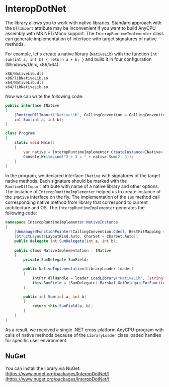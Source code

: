 # InteropDotNet #

The library allows you to work with native libraries. Standard approach with the `DllImport` attribute may be inconvenient if you want to build AnyCPU assembly with MS.NET/Mono support. The `InteropRuntimeImplementer` class can generate implementation of interface with target signatures of native methods.

For example, let's create a native library (`NativeLib`) with the function `int sum(int a, int b) { return a + b; }` and build it in four configuration (Windows/Unix, x86/x64):

	x86/NativeLib.dll
	x86/libNativeLib.so
	x64/NativeLib.dll
	x64/libNativeLib.so

Now we can write the following code:

```csharp
public interface INative
{
    [RuntimeDllImport("NativeLib", CallingConvention = CallingConvention.Cdecl, EntryPoint = "sum")]
    int Sum(int a, int b);
}

class Program
{
    static void Main()
    {
        var native = InteropRuntimeImplementer.CreateInstance<INative>();
        Console.WriteLine("2 + 3 = " + native.Sum(2, 3));
    }
}
```

In the program, we declared interface `INative` with signatures of the target native methods. Each signature should be marked with the `RuntimeDllImport` attribute with name of a native library and other options. The instance of `InteropRuntimeImplementer` helped us to create instance of the `INative` interface on the fly. The implementation of the `sum` method call corresponding native method from library that correspond to current architecture and OS. The `InteropRuntimeImplementer` generates the following code:

```csharp
namespace InteropRuntimeImplementer.NativeInstance
{
    [UnmanagedFunctionPointer(CallingConvention.Cdecl, BestFitMapping = false, CharSet = (CharSet) 0, SetLastError = false, ThrowOnUnmappableChar = false)]
    [StructLayout(LayoutKind.Auto, CharSet = CharSet.Auto)]
    public delegate int SumDelegate(int a, int b);
  
    public class NativeImplementation : INative
    {
        private SumDelegate SumField;

        public NativeImplementation(LibraryLoader loader)
        {
            IntPtr dllHandle = loader.LoadLibrary("NativeLib", (string) null);
            this.SumField = (SumDelegate) Marshal.GetDelegateForFunctionPointer(loader.GetProcAddress(dllHandle, "sum"), typeof (SumDelegate));
        }

        public int Sum(int a, int b)
        {
            return this.SumField(a, b);
        }
    }
}
```


As a result, we received a single .NET cross-platform AnyCPU-program with calls of native methods because of the `LibraryLoader` class loaded handles for specific user environment.

## NuGet

You can install the library via NuGet: [https://www.nuget.org/packages/InteropDotNet/](https://www.nuget.org/packages/InteropDotNet/)
